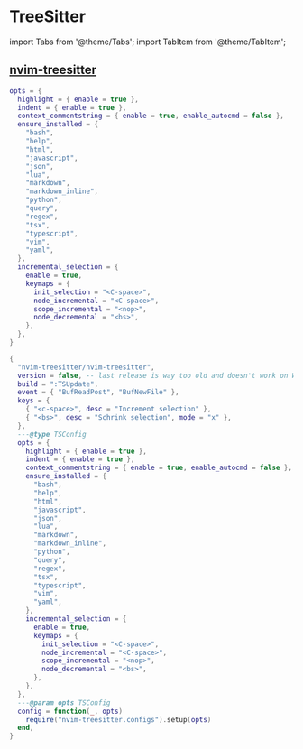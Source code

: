 # TreeSitter

<!-- plugins:start -->

import Tabs from '@theme/Tabs';
import TabItem from '@theme/TabItem';

## [nvim-treesitter](https://github.com/nvim-treesitter/nvim-treesitter)

<Tabs>

<TabItem value="opts" label="Options">

```lua
opts = {
  highlight = { enable = true },
  indent = { enable = true },
  context_commentstring = { enable = true, enable_autocmd = false },
  ensure_installed = {
    "bash",
    "help",
    "html",
    "javascript",
    "json",
    "lua",
    "markdown",
    "markdown_inline",
    "python",
    "query",
    "regex",
    "tsx",
    "typescript",
    "vim",
    "yaml",
  },
  incremental_selection = {
    enable = true,
    keymaps = {
      init_selection = "<C-space>",
      node_incremental = "<C-space>",
      scope_incremental = "<nop>",
      node_decremental = "<bs>",
    },
  },
}
```

</TabItem>


<TabItem value="code" label="Full Spec">

```lua
{
  "nvim-treesitter/nvim-treesitter",
  version = false, -- last release is way too old and doesn't work on Windows
  build = ":TSUpdate",
  event = { "BufReadPost", "BufNewFile" },
  keys = {
    { "<c-space>", desc = "Increment selection" },
    { "<bs>", desc = "Schrink selection", mode = "x" },
  },
  ---@type TSConfig
  opts = {
    highlight = { enable = true },
    indent = { enable = true },
    context_commentstring = { enable = true, enable_autocmd = false },
    ensure_installed = {
      "bash",
      "help",
      "html",
      "javascript",
      "json",
      "lua",
      "markdown",
      "markdown_inline",
      "python",
      "query",
      "regex",
      "tsx",
      "typescript",
      "vim",
      "yaml",
    },
    incremental_selection = {
      enable = true,
      keymaps = {
        init_selection = "<C-space>",
        node_incremental = "<C-space>",
        scope_incremental = "<nop>",
        node_decremental = "<bs>",
      },
    },
  },
  ---@param opts TSConfig
  config = function(_, opts)
    require("nvim-treesitter.configs").setup(opts)
  end,
}
```

</TabItem>

</Tabs>

<!-- plugins:end -->
